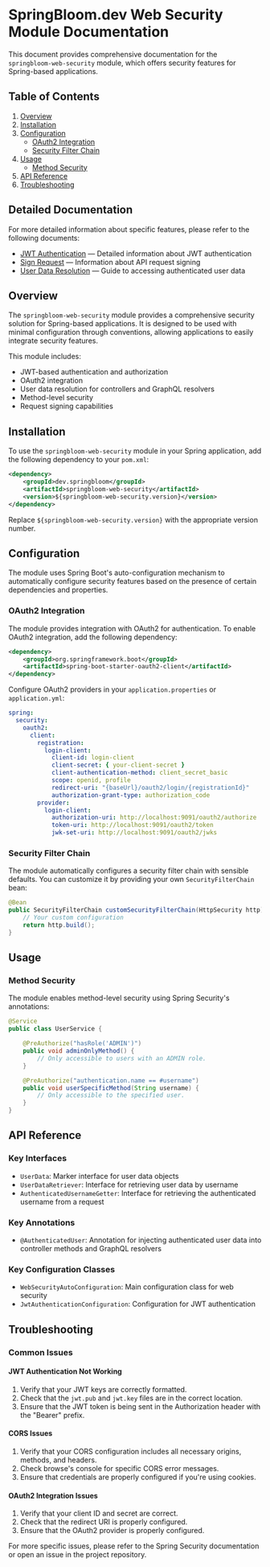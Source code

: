 # SpringBloom.dev Web Security Module Documentation

This document provides comprehensive documentation for the `springbloom-web-security` module,
which offers security features for Spring-based applications.

## Table of Contents

1. [Overview](#overview)
2. [Installation](#installation)
3. [Configuration](#configuration)
   - [OAuth2 Integration](#oauth2-integration)
   - [Security Filter Chain](#security-filter-chain)
4. [Usage](#usage)
   - [Method Security](#method-security)
5. [API Reference](#api-reference)
6. [Troubleshooting](#troubleshooting)

## Detailed Documentation

For more detailed information about specific features, please refer to the following documents:

- [JWT Authentication](docs/jwt-authentication.md) — Detailed information about JWT authentication
- [Sign Request](docs/sign-request.md) — Information about API request signing
- [User Data Resolution](docs/user-data-resolver.md) — Guide to accessing authenticated user data

## Overview

The `springbloom-web-security` module provides a comprehensive security solution for Spring-based applications.
It is designed to be used with minimal configuration through conventions, allowing applications to easily
integrate security features.

This module includes:
- JWT-based authentication and authorization
- OAuth2 integration
- User data resolution for controllers and GraphQL resolvers
- Method-level security
- Request signing capabilities

## Installation

To use the `springbloom-web-security` module in your Spring application, add the following dependency to your `pom.xml`:

```xml
<dependency>
    <groupId>dev.springbloom</groupId>
    <artifactId>springbloom-web-security</artifactId>
    <version>${springbloom-web-security.version}</version>
</dependency>
```

Replace `${springbloom-web-security.version}` with the appropriate version number.

## Configuration

The module uses Spring Boot's auto-configuration mechanism to automatically configure security features
based on the presence of certain dependencies and properties.

### OAuth2 Integration

The module provides integration with OAuth2 for authentication.
To enable OAuth2 integration, add the following dependency:

```xml
<dependency>
    <groupId>org.springframework.boot</groupId>
    <artifactId>spring-boot-starter-oauth2-client</artifactId>
</dependency>
```

Configure OAuth2 providers in your `application.properties` or `application.yml`:

```yaml
spring:
  security:
    oauth2:
      client:
        registration:
          login-client:
            client-id: login-client
            client-secret: { your-client-secret }
            client-authentication-method: client_secret_basic
            scope: openid, profile
            redirect-uri: "{baseUrl}/oauth2/login/{registrationId}"
            authorization-grant-type: authorization_code
        provider:
          login-client:
            authorization-uri: http://localhost:9091/oauth2/authorize
            token-uri: http://localhost:9091/oauth2/token
            jwk-set-uri: http://localhost:9091/oauth2/jwks
```

### Security Filter Chain

The module automatically configures a security filter chain with sensible defaults.
You can customize it by providing your own `SecurityFilterChain` bean:

```java
@Bean
public SecurityFilterChain customSecurityFilterChain(HttpSecurity http) throws Exception {
    // Your custom configuration
    return http.build();
}
```

## Usage

### Method Security

The module enables method-level security using Spring Security's annotations:

```java
@Service
public class UserService {

    @PreAuthorize("hasRole('ADMIN')")
    public void adminOnlyMethod() {
        // Only accessible to users with an ADMIN role.
    }

    @PreAuthorize("authentication.name == #username")
    public void userSpecificMethod(String username) {
        // Only accessible to the specified user.
    }
}
```

## API Reference

### Key Interfaces

- `UserData`: Marker interface for user data objects
- `UserDataRetriever`: Interface for retrieving user data by username
- `AuthenticatedUsernameGetter`: Interface for retrieving the authenticated username from a request

### Key Annotations

- `@AuthenticatedUser`: Annotation for injecting authenticated user data into controller methods and GraphQL resolvers

### Key Configuration Classes

- `WebSecurityAutoConfiguration`: Main configuration class for web security
- `JwtAuthenticationConfiguration`: Configuration for JWT authentication

## Troubleshooting

### Common Issues

#### JWT Authentication Not Working

1. Verify that your JWT keys are correctly formatted.
2. Check that the `jwt.pub` and `jwt.key` files are in the correct location.
3. Ensure that the JWT token is being sent in the Authorization header with the "Bearer" prefix.

#### CORS Issues

1. Verify that your CORS configuration includes all necessary origins, methods, and headers.
2. Check browse's console for specific CORS error messages.
3. Ensure that credentials are properly configured if you're using cookies.

#### OAuth2 Integration Issues

1. Verify that your client ID and secret are correct.
2. Check that the redirect URI is properly configured.
3. Ensure that the OAuth2 provider is properly configured.

For more specific issues, please refer to the Spring Security documentation or open an issue in the project repository.
